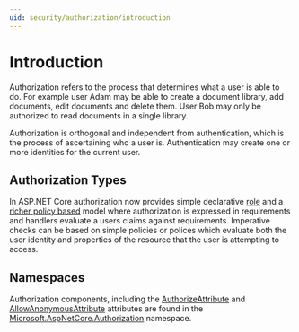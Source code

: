 ```yaml
---
uid: security/authorization/introduction
---
```

<a name=security-authorization-introduction></a>

# Introduction

Authorization refers to the process that determines what a user is able to do. For example user Adam may be able to create a document library, add documents, edit documents and delete them. User Bob may only be authorized to read documents in a single library.

Authorization is orthogonal and independent from authentication, which is the process of ascertaining who a user is. Authentication may create one or more identities for the current user.

## Authorization Types

In ASP.NET Core authorization now provides simple declarative [role](roles.md#security-authorization-role-based.md) and a [richer policy based](policies.md#security-authorization-policies-based.md) model where authorization is expressed in requirements and handlers evaluate a users claims against requirements. Imperative checks can be based on simple policies or polices which evaluate both the user identity and properties of the resource that the user is attempting to access.

## Namespaces

Authorization components, including the [AuthorizeAttribute](http://docs.asp.net/projects/api/en/latest/autoapi/Microsoft/AspNetCore/Authorization/AuthorizeAttribute/index.html.md#Microsoft.AspNetCore.Authorization.AuthorizeAttribute.md) and [AllowAnonymousAttribute](http://docs.asp.net/projects/api/en/latest/autoapi/Microsoft/AspNetCore/Authorization/AllowAnonymousAttribute/index.html.md#Microsoft.AspNetCore.Authorization.AllowAnonymousAttribute.md) attributes are found in the [Microsoft.AspNetCore.Authorization](http://docs.asp.net/projects/api/en/latest/autoapi/Microsoft/AspNetCore/Authorization/index.html.md#Microsoft.AspNetCore.Authorization.md) namespace.
